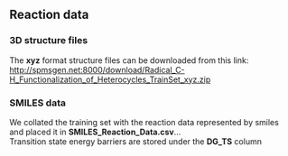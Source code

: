 ## Reaction data
### 3D structure files
The **xyz** format structure files can be downloaded from this link:  
http://spmsgen.net:8000/download/Radical_C-H_Functionalization_of_Heterocycles_TrainSet_xyz.zip

### SMILES data
We collated the training set with the reaction data represented by smiles and placed it in **SMILES_Reaction_Data.csv**...  
Transition state energy barriers are stored under the **DG_TS** column
